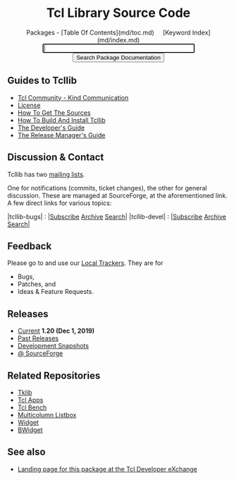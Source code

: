 <div class='fossil-doc' data-title='Tcl Library Source Code'>

<h1 align="center">Tcl Library Source Code</h1>

<center>
Packages - [Table Of Contents](md/toc.md)
&nbsp;&nbsp;&nbsp;
[Keyword Index](md/index.md)
</center>

<center>
	<form action='../../../docsrch' method='GET'>
	<input type="text" name="s" size="40" autofocus>
	<input type="submit" value="Search Package Documentation">
	</form>
</center>

## Guides to Tcllib

   * [Tcl Community - Kind Communication](md/tcllib/files/devdoc/tcl_community_communication.md)
   * [License](md/tcllib/files/devdoc/tcllib_license.md)
   * [How To Get The Sources](md/tcllib/files/devdoc/tcllib_sources.md)
   * [How To Build And Install Tcllib](md/tcllib/files/devdoc/tcllib_installer.md)
   * [The Developer's Guide](md/tcllib/files/devdoc/tcllib_devguide.md)
   * [The Release Manager's Guide](md/tcllib/files/devdoc/tcllib_releasemgr.md)

## Discussion & Contact

Tcllib has two
[mailing lists](https://sourceforge.net/p/tcllib/mailman/).

One for notifications (commits, ticket changes), the other for general
discussion. These are managed at SourceForge, at the aforementioned
link. A few direct links for various topics:

|tcllib-bugs| : |[Subscribe](https://lists.sourceforge.net/lists/listinfo/tcllib-bugs) [Archive](https://sourceforge.net/p/tcllib/mailman/tcllib-bugs) [Search](https://sourceforge.net/p/tcllib/mailman/search/?mail_list=tcllib-bugs)|
|tcllib-devel| : |[Subscribe](https://lists.sourceforge.net/lists/listinfo/tcllib-devel) [Archive](https://sourceforge.net/p/tcllib/mailman/tcllib-devel) [Search](https://sourceforge.net/p/tcllib/mailman/search/?mail_list=tcllib-devel)|

## Feedback

Please go to and use our
[Local Trackers](../../../reportlist).
They are for

   * Bugs,
   * Patches, and	 
   * Ideas & Feature Requests.

## Releases

   * [Current](../../../technote/cd3a11c3065120d491009e64a19f7676176045cd) __1.20 (Dec 1, 2019)__
   * [Past Releases](../../../wiki?name=Past+Releases)
   * [Development Snapshots](../../../wiki?name=Development+Snapshots)
   * [@ SourceForge](https://sourceforge.net/projects/tcllib/files/)

## Related Repositories

   * [Tklib](../../../../tklib)
   * [Tcl Apps](../../../../tclapps)
   * [Tcl Bench](../../../../tclbench)
   * [Multicolumn Listbox](../../../../mclistbox)
   * [Widget](../../../../widget)
   * [BWidget](../../../../bwidget)


## See also

   * [Landing page for this package at the Tcl Developer eXchange](http://www.tcl.tk/software/tcllib/)
